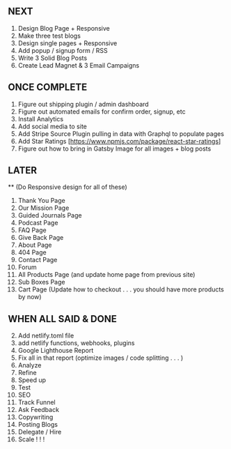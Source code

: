 ## NEXT

1. Design Blog Page + Responsive
2. Make three test blogs
3. Design single pages + Responsive
4. Add popup / signup form / RSS
5. Write 3 Solid Blog Posts
6. Create Lead Magnet & 3 Email Campaigns

## ONCE COMPLETE

1. Figure out shipping plugin / admin dashboard
2. Figure out automated emails for confirm order, signup, etc
3. Install Analytics
4. Add social media to site
5. Add Stripe Source Plugin pulling in data with Graphql to populate pages
6. Add Star Ratings [https://www.npmjs.com/package/react-star-ratings]
7. Figure out how to bring in Gatsby Image for all images + blog posts

## LATER

\*\* (Do Responsive design for all of these)

1. Thank You Page
2. Our Mission Page
3. Guided Journals Page
4. Podcast Page
5. FAQ Page
6. Give Back Page
7. About Page
8. 404 Page
9. Contact Page
10. Forum
11. All Products Page (and update home page from previous site)
12. Sub Boxes Page
13. Cart Page (Update how to checkout . . . you should have more products by now)

## WHEN ALL SAID & DONE

2. Add netlify.toml file
3. add netlify functions, webhooks, plugins
4. Google Lighthouse Report
5. Fix all in that report (optimize images / code splitting . . . )
6. Analyze
7. Refine
8. Speed up
9. Test
10. SEO
11. Track Funnel
12. Ask Feedback
13. Copywriting
14. Posting Blogs
15. Delegate / Hire
16. Scale ! ! !
